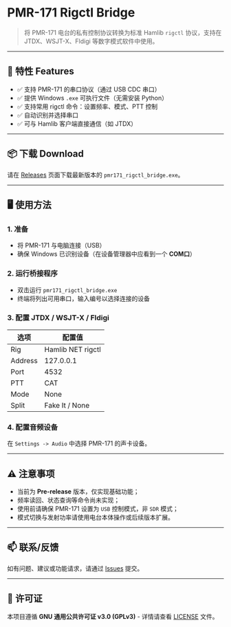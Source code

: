 # PMR-171 Rigctl Bridge

> 将 PMR-171 电台的私有控制协议转换为标准 Hamlib `rigctl` 协议，支持在 JTDX、WSJT-X、Fldigi 等数字模式软件中使用。

---

## 🔧 特性 Features

- ✅ 支持 PMR-171 的串口协议（通过 USB CDC 串口）
- ✅ 提供 Windows `.exe` 可执行文件（无需安装 Python）
- ✅ 支持常用 rigctl 命令：设置频率、模式、PTT 控制
- ✅ 自动识别并选择串口
- ✅ 可与 Hamlib 客户端直接通信（如 JTDX）

---

## 📦 下载 Download

请在 [Releases](https://github.com/BH8GCJ/PMR-171-hamlib-bridge/releases) 页面下载最新版本的 `pmr171_rigctl_bridge.exe`。

---

## 🖥️ 使用方法

### 1. 准备

- 将 PMR-171 与电脑连接（USB）
- 确保 Windows 已识别设备（在设备管理器中应看到一个 **COM口**）

### 2. 运行桥接程序

- 双击运行 `pmr171_rigctl_bridge.exe`
- 终端将列出可用串口，输入编号以选择连接的设备

### 3. 配置 JTDX / WSJT-X / Fldigi

| 选项       | 配置值                   |
|------------|--------------------------|
| Rig        | Hamlib NET rigctl        |
| Address    | 127.0.0.1                |
| Port       | 4532                     |
| PTT        | CAT                      |
| Mode       | None                     |
| Split      | Fake It / None           |

### 4. 配置音频设备

在 `Settings -> Audio` 中选择 PMR-171 的声卡设备。

---


## ⚠️ 注意事项

- 当前为 **Pre-release** 版本，仅实现基础功能；
- 频率读回、状态查询等命令尚未实现；
- 使用前请确保 PMR-171 设置为 `USB` 控制模式，非 `SDR` 模式；
- 模式切换与发射功率请使用电台本体操作或后续版本扩展。

---

## 📫 联系/反馈

如有问题、建议或功能请求，请通过 [Issues](https://github.com/BH8GCJ/PMR-171-hamlib-bridge/issues) 提交。

---

## 📜 许可证

本项目遵循 **GNU 通用公共许可证 v3.0 (GPLv3)** - 详情请查看 [LICENSE](LICENSE) 文件。

